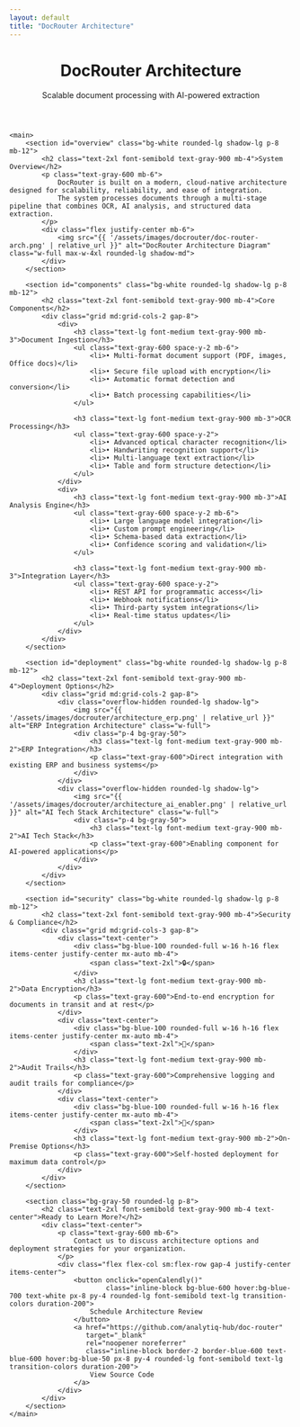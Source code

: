 ```yaml
---
layout: default
title: "DocRouter Architecture"
---
```


<div class="max-w-6xl mx-auto px-4 sm:px-6 md:px-8 py-4 md:py-12">
    <header class="text-center md:mb-12 mb-4">
        <h1 class="text-4xl font-bold text-gray-900 mb-4">DocRouter Architecture</h1>
        <div class="text-xl text-gray-600">
            <p class="mb-2">Scalable document processing with AI-powered extraction</p>
        </div>
    </header>

    <main>
        <section id="overview" class="bg-white rounded-lg shadow-lg p-8 mb-12">
            <h2 class="text-2xl font-semibold text-gray-900 mb-4">System Overview</h2>
            <p class="text-gray-600 mb-6">
                DocRouter is built on a modern, cloud-native architecture designed for scalability, reliability, and ease of integration.
                The system processes documents through a multi-stage pipeline that combines OCR, AI analysis, and structured data extraction.
            </p>
            <div class="flex justify-center mb-6">
                <img src="{{ '/assets/images/docrouter/doc-router-arch.png' | relative_url }}" alt="DocRouter Architecture Diagram" class="w-full max-w-4xl rounded-lg shadow-md">
            </div>
        </section>

        <section id="components" class="bg-white rounded-lg shadow-lg p-8 mb-12">
            <h2 class="text-2xl font-semibold text-gray-900 mb-4">Core Components</h2>
            <div class="grid md:grid-cols-2 gap-8">
                <div>
                    <h3 class="text-lg font-medium text-gray-900 mb-3">Document Ingestion</h3>
                    <ul class="text-gray-600 space-y-2 mb-6">
                        <li>• Multi-format document support (PDF, images, Office docs)</li>
                        <li>• Secure file upload with encryption</li>
                        <li>• Automatic format detection and conversion</li>
                        <li>• Batch processing capabilities</li>
                    </ul>

                    <h3 class="text-lg font-medium text-gray-900 mb-3">OCR Processing</h3>
                    <ul class="text-gray-600 space-y-2">
                        <li>• Advanced optical character recognition</li>
                        <li>• Handwriting recognition support</li>
                        <li>• Multi-language text extraction</li>
                        <li>• Table and form structure detection</li>
                    </ul>
                </div>
                <div>
                    <h3 class="text-lg font-medium text-gray-900 mb-3">AI Analysis Engine</h3>
                    <ul class="text-gray-600 space-y-2 mb-6">
                        <li>• Large language model integration</li>
                        <li>• Custom prompt engineering</li>
                        <li>• Schema-based data extraction</li>
                        <li>• Confidence scoring and validation</li>
                    </ul>

                    <h3 class="text-lg font-medium text-gray-900 mb-3">Integration Layer</h3>
                    <ul class="text-gray-600 space-y-2">
                        <li>• REST API for programmatic access</li>
                        <li>• Webhook notifications</li>
                        <li>• Third-party system integrations</li>
                        <li>• Real-time status updates</li>
                    </ul>
                </div>
            </div>
        </section>

        <section id="deployment" class="bg-white rounded-lg shadow-lg p-8 mb-12">
            <h2 class="text-2xl font-semibold text-gray-900 mb-4">Deployment Options</h2>
            <div class="grid md:grid-cols-2 gap-8">
                <div class="overflow-hidden rounded-lg shadow-lg">
                    <img src="{{ '/assets/images/docrouter/architecture_erp.png' | relative_url }}" alt="ERP Integration Architecture" class="w-full">
                    <div class="p-4 bg-gray-50">
                        <h3 class="text-lg font-medium text-gray-900 mb-2">ERP Integration</h3>
                        <p class="text-gray-600">Direct integration with existing ERP and business systems</p>
                    </div>
                </div>
                <div class="overflow-hidden rounded-lg shadow-lg">
                    <img src="{{ '/assets/images/docrouter/architecture_ai_enabler.png' | relative_url }}" alt="AI Tech Stack Architecture" class="w-full">
                    <div class="p-4 bg-gray-50">
                        <h3 class="text-lg font-medium text-gray-900 mb-2">AI Tech Stack</h3>
                        <p class="text-gray-600">Enabling component for AI-powered applications</p>
                    </div>
                </div>
            </div>
        </section>

        <section id="security" class="bg-white rounded-lg shadow-lg p-8 mb-12">
            <h2 class="text-2xl font-semibold text-gray-900 mb-4">Security & Compliance</h2>
            <div class="grid md:grid-cols-3 gap-8">
                <div class="text-center">
                    <div class="bg-blue-100 rounded-full w-16 h-16 flex items-center justify-center mx-auto mb-4">
                        <span class="text-2xl">🔒</span>
                    </div>
                    <h3 class="text-lg font-medium text-gray-900 mb-2">Data Encryption</h3>
                    <p class="text-gray-600">End-to-end encryption for documents in transit and at rest</p>
                </div>
                <div class="text-center">
                    <div class="bg-blue-100 rounded-full w-16 h-16 flex items-center justify-center mx-auto mb-4">
                        <span class="text-2xl">📄</span>
                    </div>
                    <h3 class="text-lg font-medium text-gray-900 mb-2">Audit Trails</h3>
                    <p class="text-gray-600">Comprehensive logging and audit trails for compliance</p>
                </div>
                <div class="text-center">
                    <div class="bg-blue-100 rounded-full w-16 h-16 flex items-center justify-center mx-auto mb-4">
                        <span class="text-2xl">🏢</span>
                    </div>
                    <h3 class="text-lg font-medium text-gray-900 mb-2">On-Premise Options</h3>
                    <p class="text-gray-600">Self-hosted deployment for maximum data control</p>
                </div>
            </div>
        </section>

        <section class="bg-gray-50 rounded-lg p-8">
            <h2 class="text-2xl font-semibold text-gray-900 mb-4 text-center">Ready to Learn More?</h2>
            <div class="text-center">
                <p class="text-gray-600 mb-6">
                    Contact us to discuss architecture options and deployment strategies for your organization.
                </p>
                <div class="flex flex-col sm:flex-row gap-4 justify-center items-center">
                    <button onclick="openCalendly()"
                            class="inline-block bg-blue-600 hover:bg-blue-700 text-white px-8 py-4 rounded-lg font-semibold text-lg transition-colors duration-200">
                        Schedule Architecture Review
                    </button>
                    <a href="https://github.com/analytiq-hub/doc-router"
                       target="_blank"
                       rel="noopener noreferrer"
                       class="inline-block border-2 border-blue-600 text-blue-600 hover:bg-blue-50 px-8 py-4 rounded-lg font-semibold text-lg transition-colors duration-200">
                        View Source Code
                    </a>
                </div>
            </div>
        </section>
    </main>
</div>